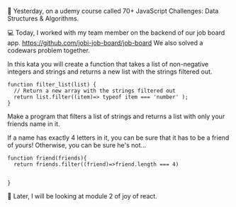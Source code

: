 📖 Yesterday, on a udemy course called 70+ JavaScript Challenges: Data Structures & Algorithms. 

💻 Today, I worked with my team member on the backend of our job board app. https://github.com/jobi-job-board/job-board
We also solved a codewars problem together. 

In this kata you will create a function that takes a list of non-negative integers and strings and returns a new list with the strings filtered out.

```
function filter_list(list) {
  // Return a new array with the strings filtered out
  return list.filter((item)=> typeof item === 'number' );
}
```
Make a program that filters a list of strings and returns a list with only your friends name in it.

If a name has exactly 4 letters in it, you can be sure that it has to be a friend of yours! Otherwise, you can be sure he's not...

```
function friend(friends){
  return friends.filter((friend)=>friend.length === 4) 
              
          
}
```

🎯 Later, I will be looking at module 2 of joy of react. 
